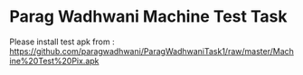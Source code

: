 # Parag Wadhwani Machine Test Task
Please install test apk from :
https://github.com/paragwadhwani/ParagWadhwaniTask1/raw/master/Machine%20Test%20Pix.apk
